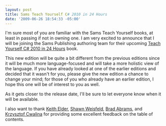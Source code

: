 ```yaml
---
layout: post
title: Sams Teach Yourself C# 2010 in 24 Hours
date: '2009-06-26 18:54:33 -05:00'
---
```


I'm sure most of you are familiar with the Sams Teach Yourself books, at least in passing if not in owning one. I am very excited to announce that I will be joining the Sams Publishing authoring team for their upcoming <u>Teach Yourself C# 2010 in 24 Hours</u> book.

This new edition will be quite a bit different from the previous editions since it will be much more language-focused and will take a more holistic view of the language. If you have already looked at one of the earlier editions and decided that it wasn't for you, please give the new edition a chance to change your mind; for those of you who already have an earlier edition, I hope this one will be of interest to you as well.

As it gets closer to the release date, I'll be sure to let everyone know when it will be available.

I also want to thank [Keith Elder](http://keithelder.net/blog/), [Shawn Weisfeld](http://drowningintechnicaldebt.com/blogs/ShawnWeisfeld/default.aspx), [Brad Abrams](http://blogs.msdn.com/brada/), and [Krzysztof Cwalina](http://blogs.msdn.com/kcwalina/) for providing some excellent feedback on the table of contents.
